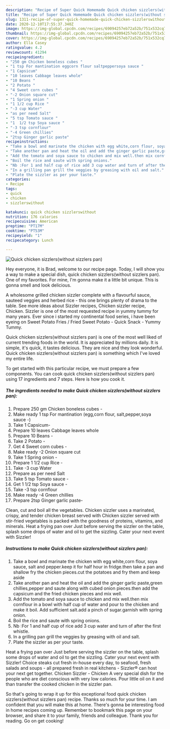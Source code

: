 ```yaml
---
description: "Recipe of Super Quick Homemade Quick chicken sizzlers(without sizzlers pan)"
title: "Recipe of Super Quick Homemade Quick chicken sizzlers(without sizzlers pan)"
slug: 1311-recipe-of-super-quick-homemade-quick-chicken-sizzlerswithout-sizzlers-pan
date: 2020-12-10T17:55:37.340Z
image: https://img-global.cpcdn.com/recipes/69094257eb72a52b/751x532cq70/quick-chicken-sizzlerswithout-sizzlers-pan-recipe-main-photo.jpg
thumbnail: https://img-global.cpcdn.com/recipes/69094257eb72a52b/751x532cq70/quick-chicken-sizzlerswithout-sizzlers-pan-recipe-main-photo.jpg
cover: https://img-global.cpcdn.com/recipes/69094257eb72a52b/751x532cq70/quick-chicken-sizzlerswithout-sizzlers-pan-recipe-main-photo.jpg
author: Ella Casey
ratingvalue: 4.2
reviewcount: 41294
recipeingredient:
- "250 gm Chicken boneless cubes "
- "1 tsp For mantination eggcorn flour saltpeppersoya sauce "
- "1 Capsicum"
- "10 leaves Cabbage leaves whole"
- "10 Beans "
- "2 Potato "
- "4 Sweet corn cubes "
- "-2 Onion square cut"
- "1 Spring onion "
- "1 1/2 cup Rice "
- "-3 cup Water"
- "as per need Salt"
- "5 tsp Tomato sauce "
- "1  1/2 tsp Soya sauce "
- "-3 tsp cornflour"
- "-4 Green chillies"
- "2tsp Ginger garlic paste"
recipeinstructions:
- "Take a bowl and marinate the chicken with egg white,corn flour, soya sauce, salt and pepper.keep it for half hour in fridge.then take a pan and shallow fry the chicken pieces.cut the potatoes and fry them and keep aside"
- "Take another pan and heat the oil and add the ginger garlic paste,green chillies,pepper and saute along with cubed onion pieces.then add the capsicum and the fried chicken pieces and mix well."
- "Add the tomato and soya sauce to chicken and mix well.then mix cornflour in a bowl with half cup of water and pour to the chicken and make it boil. Add sufficient salt.add a pinch of sugar.garnish with spring onion."
- "Boil the rice and saute with spring onions."
- "Nb :For 1 and half cup of rice add 3 cup water and turn of after the first whistle."
- "In a grilling pan grill the veggies by greasing with oil and salt."
- "Plate the sizzler as per your taste."
categories:
- Recipe
tags:
- quick
- chicken
- sizzlerswithout

katakunci: quick chicken sizzlerswithout 
nutrition: 176 calories
recipecuisine: American
preptime: "PT17M"
cooktime: "PT53M"
recipeyield: "1"
recipecategory: Lunch

---
```



![Quick chicken sizzlers(without sizzlers pan)](https://img-global.cpcdn.com/recipes/69094257eb72a52b/751x532cq70/quick-chicken-sizzlerswithout-sizzlers-pan-recipe-main-photo.jpg)

Hey everyone, it is Brad, welcome to our recipe page. Today, I will show you a way to make a special dish, quick chicken sizzlers(without sizzlers pan). One of my favorites. For mine, I'm gonna make it a little bit unique. This is gonna smell and look delicious.

A wholesome grilled chicken sizzler complete with a flavourful sauce, sauteed veggies and herbed rice - this one brings plenty of drama to the table. See more ideas about Sizzler recipes, Chicken sizzler recipe, Chicken. Sizzler is one of the most requested recipe in yummy tummy for many years. Ever since i started my continental food series, i have been eyeing on Sweet Potato Fries / Fried Sweet Potato - Quick Snack - Yummy Tummy.

Quick chicken sizzlers(without sizzlers pan) is one of the most well liked of current trending foods in the world. It is appreciated by millions daily. It is simple, it's quick, it tastes delicious. They are nice and they look wonderful. Quick chicken sizzlers(without sizzlers pan) is something which I've loved my entire life.


To get started with this particular recipe, we must prepare a few components. You can cook quick chicken sizzlers(without sizzlers pan) using 17 ingredients and 7 steps. Here is how you cook it.

<!--inarticleads1-->

##### The ingredients needed to make Quick chicken sizzlers(without sizzlers pan):

1. Prepare 250 gm Chicken boneless cubes -
1. Make ready 1 tsp For mantination (egg,corn flour, salt,pepper,soya sauce -)
1. Take 1 Capsicum-
1. Prepare 10 leaves Cabbage leaves whole
1. Prepare 10 Beans -
1. Take 2 Potato -
1. Get 4 Sweet corn cubes -
1. Make ready -2 Onion square cut
1. Take 1 Spring onion -
1. Prepare 1 1/2 cup Rice -
1. Take -3 cup Water
1. Prepare as per need Salt
1. Take 5 tsp Tomato sauce -
1. Get 1  1/2 tsp Soya sauce -
1. Take -3 tsp cornflour
1. Make ready -4 Green chillies
1. Prepare 2tsp Ginger garlic paste-


Clean, cut and boil all the vegetables. Chicken sizzler uses a marinated, crispy, and tender chicken breast served with Chicken sizzler served with stir-fried vegetables is packed with the goodness of proteins, vitamins, and minerals. Heat a frying pan over Just before serving the sizzler on the table, splash some drops of water and oil to get the sizzling. Cater your next event with Sizzler! 

<!--inarticleads2-->

##### Instructions to make Quick chicken sizzlers(without sizzlers pan):

1. Take a bowl and marinate the chicken with egg white,corn flour, soya sauce, salt and pepper.keep it for half hour in fridge.then take a pan and shallow fry the chicken pieces.cut the potatoes and fry them and keep aside
1. Take another pan and heat the oil and add the ginger garlic paste,green chillies,pepper and saute along with cubed onion pieces.then add the capsicum and the fried chicken pieces and mix well.
1. Add the tomato and soya sauce to chicken and mix well.then mix cornflour in a bowl with half cup of water and pour to the chicken and make it boil. Add sufficient salt.add a pinch of sugar.garnish with spring onion.
1. Boil the rice and saute with spring onions.
1. Nb :For 1 and half cup of rice add 3 cup water and turn of after the first whistle.
1. In a grilling pan grill the veggies by greasing with oil and salt.
1. Plate the sizzler as per your taste.


Heat a frying pan over Just before serving the sizzler on the table, splash some drops of water and oil to get the sizzling. Cater your next event with Sizzler! Choice steaks cut fresh in-house every day, to seafood, fresh salads and soups - all prepared fresh in real kitchens - Sizzler® can host your next get together. Chicken Sizzler - Chicken A very special dish for the people who are diet conscious with very low calories. Pour little oil on it and than transfer the cooked chicken in the sizzler pan. 

So that's going to wrap it up for this exceptional food quick chicken sizzlers(without sizzlers pan) recipe. Thanks so much for your time. I am confident that you will make this at home. There's gonna be interesting food in home recipes coming up. Remember to bookmark this page on your browser, and share it to your family, friends and colleague. Thank you for reading. Go on get cooking!
